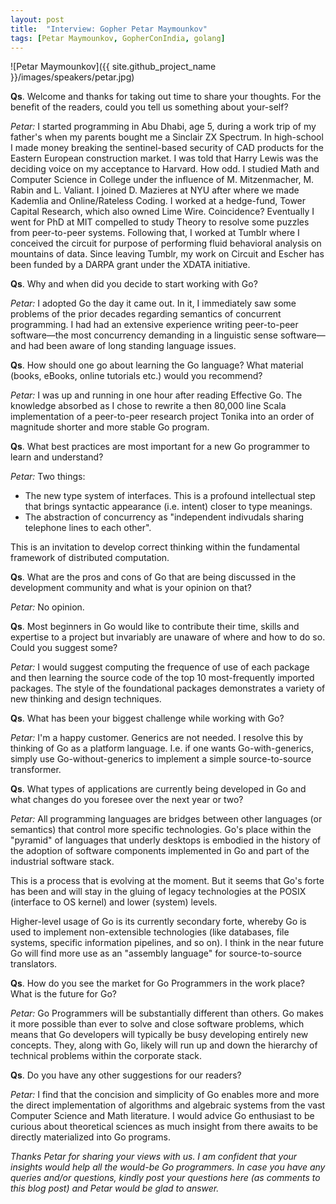 ```yaml
---
layout: post
title:  "Interview: Gopher Petar Maymounkov"
tags: [Petar Maymounkov, GopherConIndia, golang]
---
```


![Petar Maymounkov]({{ site.github_project_name }}/images/speakers/petar.jpg)

**Qs**. Welcome and thanks for taking out time to share your thoughts. For the benefit of the readers, could you tell us something about your-self?

_Petar:_ I started programming in Abu Dhabi, age 5, during a work trip of my father's when my parents bought me a Sinclair ZX Spectrum. In high-school I made money breaking the sentinel-based security of CAD products for the Eastern European construction market. I was told that Harry Lewis was the deciding voice on my acceptance to Harvard. How odd. I studied Math and Computer Science in College under the influence of M. Mitzenmacher, M. Rabin and L. Valiant. I joined D. Mazieres at NYU after where we made Kademlia and Online/Rateless Coding. I worked at a hedge-fund, Tower Capital Research, which also owned Lime Wire. Coincidence? Eventually I went for PhD at MIT compelled to study Theory to resolve some puzzles from peer-to-peer systems. Following that, I worked at Tumblr where I conceived the circuit for purpose of performing fluid behavioral analysis on mountains of data. Since leaving Tumblr, my work on Circuit and Escher has been funded by a DARPA grant under the XDATA initiative.

**Qs**. Why and when did you decide to start working with Go?

_Petar:_ I adopted Go the day it came out. In it, I immediately saw some problems of the prior decades regarding semantics of concurrent programming. I had had an extensive experience writing peer-to-peer software—the most concurrency demanding in a linguistic sense software—and had been aware of long standing language issues.

**Qs**. How should one go about learning the Go language? What material (books, eBooks, online tutorials etc.) would you recommend?

_Petar:_ I was up and running in one hour after reading Effective Go. The knowledge absorbed as I chose to rewrite a then 80,000 line Scala implementation of a peer-to-peer research project Tonika into an order of magnitude shorter and more stable Go program.

**Qs**. What best practices are most important for a new Go programmer to learn and understand?

_Petar:_ Two things:

* The new type system of interfaces. This is a profound intellectual step that brings syntactic appearance (i.e. intent) closer to type meanings.
* The abstraction of concurrency as "independent indivudals sharing telephone lines to each other". 

This is an invitation to develop correct thinking within the fundamental framework of distributed computation.

**Qs**. What are the pros and cons of Go that are being discussed in the development community and what is your opinion on that?

_Petar:_ No opinion.

**Qs**. Most beginners in Go would like to contribute their time, skills and expertise to a project but invariably are unaware of where and how to do so. Could you suggest some?

_Petar:_ I would suggest computing the frequence of use of each package and then learning the source code of the top 10 most-frequently imported packages. The style of the foundational packages demonstrates a variety of new thinking and design techniques.

**Qs**. What has been your biggest challenge while working with Go?

_Petar:_ I'm a happy customer. Generics are not needed. I resolve this by thinking of Go as a platform language. I.e. if one wants Go-with-generics, simply use Go-without-generics to implement a simple source-to-source transformer.

**Qs**. What types of applications are currently being developed in Go and what changes do you foresee over the next year or two?

_Petar:_ All programming languages are bridges between other languages (or semantics) that control more specific technologies. Go's place within the "pyramid" of languages that underly desktops is embodied in the history of the adoption of software components implemented in Go and part of the industrial software stack.

This is a process that is evolving at the moment. But it seems that Go's forte has been and will stay in the gluing of legacy technologies at the POSIX (interface to OS kernel) and lower (system) levels.

Higher-level usage of Go is its currently secondary forte, whereby Go is used to implement non-extensible technologies (like databases, file systems, specific information pipelines, and so on). I think in the near future Go will find more use as an "assembly language" for source-to-source translators.


**Qs**. How do you see the market for Go Programmers in the work place? What is the future for Go?

_Petar:_ Go Programmers will be substantially different than others. Go makes it more possible than ever to solve and close software problems, which means that Go developers will typically be busy developing entirely new concepts. They, along with Go, likely will run up and down the hierarchy of technical problems within the corporate stack.

**Qs**. Do you have any other suggestions for our readers?

_Petar:_ I find that the concision and simplicity of Go enables more and more the direct implementation of algorithms and algebraic systems from the vast Computer Science and Math literature. I would advice Go enthusiast to be curious about theoretical sciences as much insight from there awaits to be directly materialized into Go programs.

_Thanks Petar for sharing your views with us. I am confident that your insights would help all the would-be Go programmers. In case you have any queries and/or questions, kindly post your questions here (as comments to this blog post) and Petar would be glad to answer._
